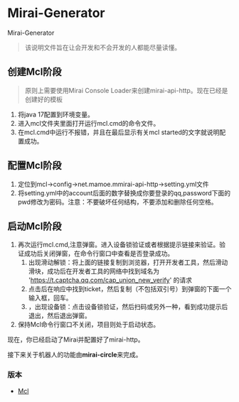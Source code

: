  # Mirai-Generator
Mirai-Generator
> 该说明文件旨在让会开发和不会开发的人都能尽量读懂。

## 创建Mcl阶段
> 原则上需要使用Mirai Console Loader来创建mirai-api-http。现在已经是创建好的模板
1. 将java 17配置到环境变量。
2. 进入mcl文件夹里面打开运行mcl.cmd的命令文件。
3. 在mcl.cmd中运行不报错，并且在最后显示有关mcl started的文字就说明配置成功。

## 配置Mcl阶段
1. 定位到mcl->config->net.mamoe.mmirai-api-http->setting.yml文件
2. 将setting.yml中的account后面的数字替换成你要登录的qq,password下面的pwd修改为密码。注意：不要破坏任何结构，不要添加和删除任何空格。

## 启动Mcl阶段
1. 再次运行mcl.cmd,注意弹窗。进入设备锁验证或者根据提示链接来验证。验证成功后关闭弹窗，在命令行窗口中查看是否登录成功。
   1. 出现滑动解锁：将上面的链接复制到浏览器，打开开发者工具，然后滑动滑块，成功后在开发者工具的网络中找到域名为 'https://t.captcha.qq.com/cap_union_new_verify' 的请求
   2. 点击后在响应中找到ticket，然后复制（不包括双引号）到弹窗的下面一个输入框，回车。
   3. ，出现设备锁：点击设备锁验证，然后扫码或另外一种，看到成功提示后退出，然后退出弹窗。
2. 保持Mcl命令行窗口不关闭，项目则处于启动状态。

现在，你已经启动了Mirai并配置好了mirai-http。

接下来关于机器人的功能由**mirai-circle**来完成。

### 版本
* [Mcl](https://github.com/iTXTech/mirai-console-loader/releases/tag/v1.2.2)

